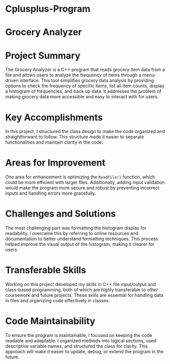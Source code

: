 # Cplusplus-Program

# Grocery Analyzer

# Project Summary
The Grocery Analyzer is a C++ program that reads grocery item data from a file and allows users to analyze the frequency of items through a menu-driven interface. This tool simplifies grocery data analysis by providing options to check the frequency of specific items, list all item counts, display a histogram of frequencies, and back up data. It addresses the problem of making grocery data more accessible and easy to interact with for users.

# Key Accomplishments
In this project, I structured the class design to make the code organized and straightforward to follow. This structure made it easier to separate functionalities and maintain clarity in the code.

# Areas for Improvement
One area for enhancement is optimizing the `ReadFile()` function, which could be more efficient with larger files. Additionally, adding input validation would make the program more secure and robust by preventing incorrect inputs and handling errors more gracefully.

# Challenges and Solutions
The most challenging part was formatting the histogram display for readability. I overcame this by referring to online resources and documentation to better understand formatting techniques. This process helped improve the visual output of the histogram, making it clearer for users.

# Transferable Skills
Working on this project developed my skills in C++ file input/output and class-based programming, both of which are highly transferable to other coursework and future projects. These skills are essential for handling data in files and organizing code effectively in classes.

# Code Maintainability
To ensure the program is maintainable, I focused on keeping the code readable and adaptable. I organized methods into logical sections, used descriptive variable names, and structured the class for clarity. This approach will make it easier to update, debug, or extend the program in the future.

